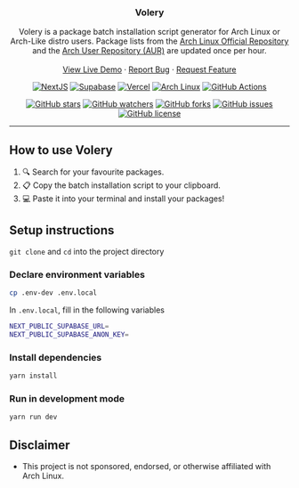 <div align="center">
  <h3 align="center">Volery</h3>
  <p align="center">
    Volery is a package batch installation script generator for Arch
    Linux or Arch-Like distro users. Package lists from the
    <a href="https://archlinux.org/packages/">Arch Linux Official Repository</a> and the
    <a href="https://aur.archlinux.org">Arch User Repository (AUR)</a> are updated once per hour.
    <br />
    <br />
    <a href="https://volery-elliotwutingfeng.vercel.app">View Live Demo</a>
    ·
    <a href="https://github.com/elliotwutingfeng/Volery/issues">Report Bug</a>
    ·
    <a href="https://github.com/elliotwutingfeng/Volery/issues">Request Feature</a>
  </p>
  <p align="center">
    <a href="https://nextjs.org"><img src="https://img.shields.io/badge/NextJS-1C1C1C?style=for-the-badge&logo=nextdotjs&logoColor=ffffff" alt="NextJS"/></a>
    <a href="https://supabase.com"><img src="https://img.shields.io/badge/Supabase-1C1C1C?style=for-the-badge&logo=supabase&logoColor=3ECF8E" alt="Supabase"/></a>
    <a href="https://vercel.com"><img src="https://img.shields.io/badge/Vercel-1C1C1C?style=for-the-badge&logo=vercel&logoColor=ffffff" alt="Vercel"/></a>
    <a href="https://archlinux.org"><img src="https://img.shields.io/badge/Arch_Linux-1C1C1C?style=for-the-badge&logo=archlinux&logoColor=1793D1" alt="Arch Linux"/></a>
    <a href="https://github.com/elliotwutingfeng/Volery/actions"><img src="https://img.shields.io/badge/GitHub_Actions-1C1C1C?style=for-the-badge&logo=github-actions&logoColor=2088FF" alt="GitHub Actions"/></a>
  </p>
  <p align="center">
    <a href="https://github.com/elliotwutingfeng/Volery/stargazers"><img src="https://img.shields.io/github/stars/elliotwutingfeng/Volery?style=for-the-badge" alt="GitHub stars"/></a>
    <a href="https://github.com/elliotwutingfeng/Volery/watchers"><img src="https://img.shields.io/github/watchers/elliotwutingfeng/Volery?style=for-the-badge" alt="GitHub watchers"/></a>
    <a href="https://github.com/elliotwutingfeng/Volery/network/members"><img src="https://img.shields.io/github/forks/elliotwutingfeng/Volery?style=for-the-badge" alt="GitHub forks"/></a>
    <a href="https://github.com/elliotwutingfeng/Volery/issues"><img src="https://img.shields.io/github/issues/elliotwutingfeng/Volery?style=for-the-badge" alt="GitHub issues"/></a>
    <a href="LICENSE"><img src="https://img.shields.io/badge/LICENSE-APACHE-GREEN?style=for-the-badge" alt="GitHub license"/></a>
  </p>
</div>

---

## How to use Volery

1. 🔍 Search for your favourite packages.
2. 📋 Copy the batch installation script to your clipboard.
3. 💻 Paste it into your terminal and install your packages!

## Setup instructions

`git clone` and `cd` into the project directory

### Declare environment variables

```bash
cp .env-dev .env.local
```

In `.env.local`, fill in the following variables

```bash
NEXT_PUBLIC_SUPABASE_URL=
NEXT_PUBLIC_SUPABASE_ANON_KEY=
```

### Install dependencies

```bash
yarn install
```

### Run in development mode

```bash
yarn run dev
```

## Disclaimer

- This project is not sponsored, endorsed, or otherwise affiliated with Arch Linux.
